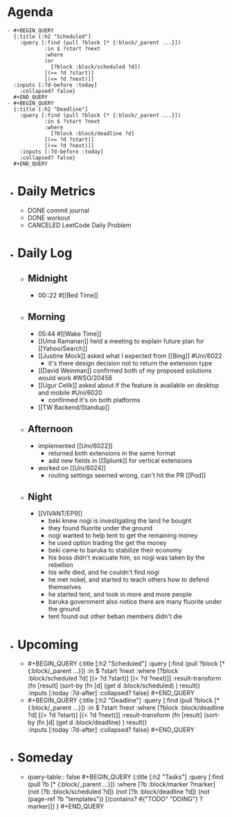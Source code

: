 # Agenda
	- #+BEGIN_QUERY
	  {:title [:h2 "Scheduled"]
	    :query [:find (pull ?block [* {:block/_parent ...}])
	            :in $ ?start ?next
	            :where
	            (or
	              [?block :block/scheduled ?d])
	            [(>= ?d ?start)]
	            [(<= ?d ?next)]]
	  :inputs [:7d-before :today]
	    :collapsed? false}
	  #+END_QUERY
	- #+BEGIN_QUERY
	  {:title [:h2 "Deadline"]
	    :query [:find (pull ?block [* {:block/_parent ...}])
	            :in $ ?start ?next
	            :where
	              [?block :block/deadline ?d]
	            [(>= ?d ?start)]
	            [(<= ?d ?next)]]
	    :inputs [:7d-before :today]
	    :collapsed? false}
	  #+END_QUERY
- # Daily Metrics
	- DONE commit journal
	- DONE workout
	- CANCELED LeetCode Daily Problem
- # Daily Log
	- ## Midnight
		- 00::22 #[[Bed Time]]
	- ## Morning
		- 05:44 #[[Wake Time]]
		- [[Uma Ramanan]] held a meeting to explain future plan for [[Yahoo/Search]]
		- [[Justine Mock]] asked what I expected from [[Bing]] #Uni/6022
			- it's there design decision not to return the extension type
		- [[David Weinman]] confirmed both of my proposed solutions would work #WSO/20456
		- [[Ugur Celik]] asked about if the feature is available on desktop and mobile #Uni/6020
			- confirmed it's on both platforms
		- [[TW Backend/Standup]]
	- ## Afternoon
		- implemented [[Uni/6022]]
			- returned both extensions in the same format
			- add new fields in [[Splunk]] for vertical extensions
		- worked on [[Uni/6024]]
			- routing settings seemed wrong, can't hit the PR [[Pod]]
	- ## Night
		- [[VIVANT/EP9]]
			- beki knew nogi is investigating the land he bought
			- they found fluorite under the ground
			- nogi wanted to help tent to get the remaining money
			- he used option trading the get the money
			- beki came to baruka to stabilize their economy
			- his boss didn't evacuate him, so nogi was taken by the rebellion
			- his wife died, and he couldn't find nogi
			- he met nokel, and started to teach others how to defend themselves
			- he started tent, and took in more and more people
			- baruka government also notice there are many fluorite under the ground
			- tent found out other beban members didn't die
- # Upcoming
	- #+BEGIN_QUERY
	  {:title [:h2 "Scheduled"]
	    :query [:find (pull ?block [* {:block/_parent ...}])
	            :in $ ?start ?next
	            :where
	              [?block :block/scheduled ?d]
	            [(> ?d ?start)]
	            [(< ?d ?next)]]
	  :result-transform (fn [result]
	                          (sort-by (fn [d]
	                                     (get d :block/scheduled) ) result))    
	  :inputs [:today :7d-after]
	    :collapsed? false}
	  #+END_QUERY
	- #+BEGIN_QUERY
	  {:title [:h2 "Deadline"]
	    :query [:find (pull ?block [* {:block/_parent ...}])
	            :in $ ?start ?next
	            :where
	              [?block :block/deadline ?d]
	            [(> ?d ?start)]
	            [(< ?d ?next)]]
	  :result-transform (fn [result]
	                          (sort-by (fn [d]
	                                     (get d :block/deadline) ) result))    
	  :inputs [:today :7d-after]
	    :collapsed? false}
	  #+END_QUERY
- # Someday
	- query-table:: false
	  #+BEGIN_QUERY
	  {:title [:h2 "Tasks"]
	   :query [:find (pull ?b [* {:block/_parent ...}])
	          :where
	          [?b :block/marker ?marker]
	          (not [?b :block/scheduled ?d])
	          (not [?b :block/deadline ?d])
	  (not (page-ref ?b "templates"))
	          [(contains? #{"TODO" "DOING"} ?marker)]]
	  }
	  #+END_QUERY